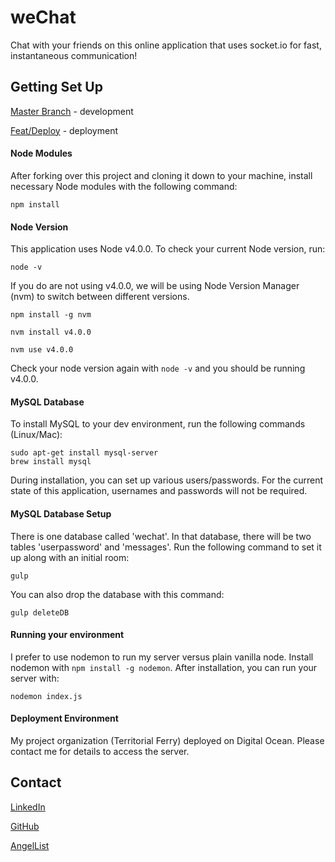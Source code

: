 # weChat

Chat with your friends on this online application that uses socket.io for fast, instantaneous communication!

## Getting Set Up

[Master Branch](https://github.com/territorialFerry/weChat/tree/feat/deploy) - development

[Feat/Deploy](https://github.com/territorialFerry/weChat/tree/master) - deployment

#### Node Modules

After forking over this project and cloning it down to your machine, install necessary Node modules with the following command: 

<code>npm install</code>

#### Node Version

This application uses Node v4.0.0. To check your current Node version, run: 

<code>node -v</code>

If you do are not using v4.0.0, we will be using Node Version Manager (nvm) to switch between different versions. 

```
npm install -g nvm

nvm install v4.0.0

nvm use v4.0.0
```

Check your node version again with <code>node -v</code> and you should be running v4.0.0. 

#### MySQL Database

To install MySQL to your dev environment, run the following commands (Linux/Mac): 

```
sudo apt-get install mysql-server
brew install mysql
```

During installation, you can set up various users/passwords. For the current state of this application, usernames and passwords will not be required. 

#### MySQL Database Setup

There is one database called 'wechat'. In that database, there will be two tables 'userpassword' and 'messages'. Run the following command to set it up along with an initial room: 

```
gulp
```

You can also drop the database with this command: 

```
gulp deleteDB
```

#### Running your environment

I prefer to use nodemon to run my server versus plain vanilla node. Install nodemon with <code>npm install -g nodemon</code>. After installation, you can run your server with: 

```
nodemon index.js
```

#### Deployment Environment

My project organization (Territorial Ferry) deployed on Digital Ocean. Please contact me for details to access the server. 

## Contact

[LinkedIn](https://www.linkedin.com/in/vokoshyv)

[GitHub](https://github.com/vokoshyv)

[AngelList](https://angel.co/aaron-ron-tsui)
